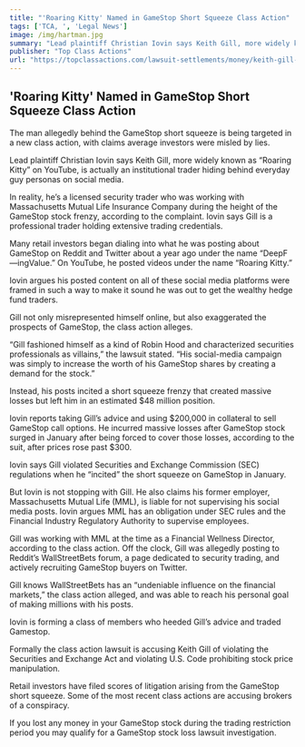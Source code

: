 ```yaml
---
title: "'Roaring Kitty' Named in GameStop Short Squeeze Class Action"
tags: ['TCA, ', 'Legal News']
image: /img/hartman.jpg
summary: "Lead plaintiff Christian Iovin says Keith Gill, more widely known as “Roaring Kitty” on YouTube, is actually an institutional trader hiding behind everyday guy personas on social media."
publisher: "Top Class Actions"
url: "https://topclassactions.com/lawsuit-settlements/money/keith-gill-aka-roaring-kitty-named-in-gamestop-short-squeeze-class-action/"
---
```

## 'Roaring Kitty' Named in GameStop Short Squeeze Class Action

The man allegedly behind the GameStop short squeeze is being targeted in a new class action, with claims average investors were misled by lies.

Lead plaintiff Christian Iovin says Keith Gill, more widely known as “Roaring Kitty” on YouTube, is actually an institutional trader hiding behind everyday guy personas on social media.

In reality, he’s a licensed security trader who was working with Massachusetts Mutual Life Insurance Company during the height of the GameStop stock frenzy, according to the complaint. Iovin says Gill is a professional trader holding extensive trading credentials.

Many retail investors began dialing into what he was posting about GameStop on Reddit and Twitter about a year ago under the name “DeepF—ingValue.” On YouTube, he posted videos under the name “Roaring Kitty.”

Iovin argues his posted content on all of these social media platforms were framed in such a way to make it sound he was out to get the wealthy hedge fund traders.

Gill not only misrepresented himself online, but also exaggerated the prospects of GameStop, the class action alleges.

“Gill fashioned himself as a kind of Robin Hood and characterized securities professionals as villains,” the lawsuit stated. “His social-media campaign was simply to increase the worth of his GameStop shares by creating a demand for the stock.”

Instead, his posts incited a short squeeze frenzy that created massive losses but left him in an estimated $48 million position.

Iovin reports taking Gill’s advice and using $200,000 in collateral to sell GameStop call options. He incurred massive losses after GameStop stock surged in January after being forced to cover those losses, according to the suit, after prices rose past $300.  

Iovin says Gill violated Securities and Exchange Commission (SEC) regulations when he “incited” the short squeeze on GameStop in January.

But Iovin is not stopping with Gill. He also claims his former employer, Massachusetts Mutual Life (MML), is liable for not supervising his social media posts. Iovin argues MML has an obligation under SEC rules and the Financial Industry Regulatory Authority to supervise employees.

Gill was working with MML at the time as a Financial Wellness Director, according to the class action. Off the clock, Gill was allegedly posting to Reddit’s WallStreetBets forum, a page dedicated to security trading, and actively recruiting GameStop buyers on Twitter.

Gill knows WallStreetBets has an “undeniable influence on the financial markets,” the class action alleged, and was able to reach his personal goal of making millions with his posts.

Iovin is forming a class of members who heeded Gill’s advice and traded Gamestop.

Formally the class action lawsuit is accusing Keith Gill of violating the Securities and Exchange Act and violating U.S. Code prohibiting stock price manipulation.

Retail investors have filed scores of litigation arising from the GameStop short squeeze. Some of the most recent class actions are accusing brokers of a conspiracy.

If you lost any money in your GameStop stock during the trading restriction period you may qualify for a GameStop stock loss lawsuit investigation.

